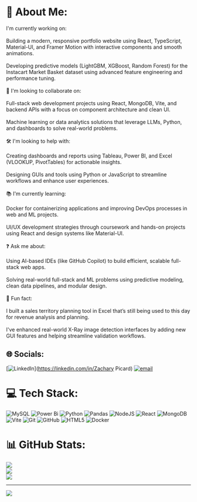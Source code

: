 # 💫 About Me:
 I'm currently working on:<br><br>Building a modern, responsive portfolio website using React, TypeScript, Material-UI, and Framer Motion with interactive components and smooth animations.<br><br>Developing predictive models (LightGBM, XGBoost, Random Forest) for the Instacart Market Basket dataset using advanced feature engineering and performance tuning.<br><br>🤝 I'm looking to collaborate on:<br><br>Full-stack web development projects using React, MongoDB, Vite, and backend APIs with a focus on component architecture and clean UI.<br><br>Machine learning or data analytics solutions that leverage LLMs, Python, and dashboards to solve real-world problems.<br><br>🛠 I'm looking to help with:<br><br>Creating dashboards and reports using Tableau, Power BI, and Excel (VLOOKUP, PivotTables) for actionable insights.<br><br>Designing GUIs and tools using Python or JavaScript to streamline workflows and enhance user experiences.<br><br>📚 I'm currently learning:<br><br>Docker for containerizing applications and improving DevOps processes in web and ML projects.<br><br>UI/UX development strategies through coursework and hands-on projects using React and design systems like Material-UI.<br><br>❓ Ask me about:<br><br>Using AI-based IDEs (like GitHub Copilot) to build efficient, scalable full-stack web apps.<br><br>Solving real-world full-stack and ML problems using predictive modeling, clean data pipelines, and modular design.<br><br>🎉 Fun fact:<br><br>I built a sales territory planning tool in Excel that’s still being used to this day for revenue analysis and planning.<br><br>I've enhanced real-world X-Ray image detection interfaces by adding new GUI features and helping streamline validation workflows.


## 🌐 Socials:
[![LinkedIn](https://img.shields.io/badge/LinkedIn-%230077B5.svg?logo=linkedin&logoColor=white)](https://linkedin.com/in/Zachary Picard) [![email](https://img.shields.io/badge/Email-D14836?logo=gmail&logoColor=white)](mailto:zacharypicard11@gmail.com) 

# 💻 Tech Stack:
![MySQL](https://img.shields.io/badge/mysql-4479A1.svg?style=for-the-badge&logo=mysql&logoColor=white) ![Power Bi](https://img.shields.io/badge/power_bi-F2C811?style=for-the-badge&logo=powerbi&logoColor=black) ![Python](https://img.shields.io/badge/python-3670A0?style=for-the-badge&logo=python&logoColor=ffdd54) ![Pandas](https://img.shields.io/badge/pandas-%23150458.svg?style=for-the-badge&logo=pandas&logoColor=white) ![NodeJS](https://img.shields.io/badge/node.js-6DA55F?style=for-the-badge&logo=node.js&logoColor=white) ![React](https://img.shields.io/badge/react-%2320232a.svg?style=for-the-badge&logo=react&logoColor=%2361DAFB) ![MongoDB](https://img.shields.io/badge/MongoDB-%234ea94b.svg?style=for-the-badge&logo=mongodb&logoColor=white) ![Vite](https://img.shields.io/badge/vite-%23646CFF.svg?style=for-the-badge&logo=vite&logoColor=white) ![Git](https://img.shields.io/badge/git-%23F05033.svg?style=for-the-badge&logo=git&logoColor=white) ![GitHub](https://img.shields.io/badge/github-%23121011.svg?style=for-the-badge&logo=github&logoColor=white) ![HTML5](https://img.shields.io/badge/html5-%23E34F26.svg?style=for-the-badge&logo=html5&logoColor=white) ![Docker](https://img.shields.io/badge/docker-%230db7ed.svg?style=for-the-badge&logo=docker&logoColor=white)
# 📊 GitHub Stats:
![](https://github-readme-stats.vercel.app/api?username=Zpicard&theme=dark&hide_border=false&include_all_commits=false&count_private=false)<br/>
![](https://nirzak-streak-stats.vercel.app/?user=Zpicard&theme=dark&hide_border=false)<br/>
![](https://github-readme-stats.vercel.app/api/top-langs/?username=Zpicard&theme=dark&hide_border=false&include_all_commits=false&count_private=false&layout=compact)

---
[![](https://visitcount.itsvg.in/api?id=Zpicard&icon=0&color=0)](https://visitcount.itsvg.in)

<!-- Proudly created with GPRM ( https://gprm.itsvg.in ) -->
